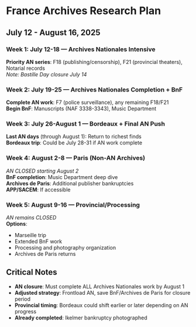 # France Archives Research Plan
## July 12 - August 16, 2025

### Week 1: July 12-18 — Archives Nationales Intensive
**Priority AN series**: F18 (publishing/censorship), F21 (provincial theaters), Notarial records  
*Note: Bastille Day closure July 14*

### Week 2: July 19-25 — Archives Nationales Completion + BnF
**Complete AN work**: F7 (police surveillance), any remaining F18/F21  
**Begin BnF**: Manuscripts (NAF 3338-3343), Music Department  

### Week 3: July 26-August 1 — Bordeaux + Final AN Push
**Last AN days** (through August 1): Return to richest finds  
**Bordeaux trip**: Could be July 28-31 if AN work complete

### Week 4: August 2-8 — Paris (Non-AN Archives)
*AN CLOSED starting August 2*  
**BnF completion**: Music Department deep dive  
**Archives de Paris**: Additional publisher bankruptcies  
**APP/SACEM**: If accessible  

### Week 5: August 9-16 — Provincial/Processing
*AN remains CLOSED*  
**Options**: 
- Marseille trip
- Extended BnF work
- Processing and photography organization
- Archives de Paris returns

## Critical Notes

- **AN closure**: Must complete ALL Archives Nationales work by August 1
- **Adjusted strategy**: Frontload AN, save BnF/Archives de Paris for closure period
- **Provincial timing**: Bordeaux could shift earlier or later depending on AN progress
- **Already completed**: Ikelmer bankruptcy photographed